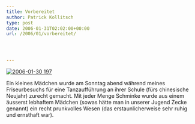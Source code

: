 ```yaml
---
title: Vorbereitet
author: Patrick Kollitsch
type: post
date: 2006-01-31T02:02:00+00:00
url: /2006/01/vorbereitet/




---
```

[![2006-01-30 197][1]][2]

Ein kleines Mädchen wurde am Sonntag abend während meines Friseurbesuchs für eine Tanzaufführung an ihrer Schule (fürs chinesische Neujahr) zurecht gemacht. Mit jeder Menge Schminke wurde aus einem äusserst lebhaftem Mädchen (sowas hätte man in unserer Jugend Zecke genannt) ein recht prunkvolles Wesen (das erstaunlicherweise sehr ruhig und ernsthaft war).

 [1]: //static.flickr.com/41/93494403_9d6b34f01f.jpg
 [2]: http://www.flickr.com/photos/schreibblogade/93494403/
